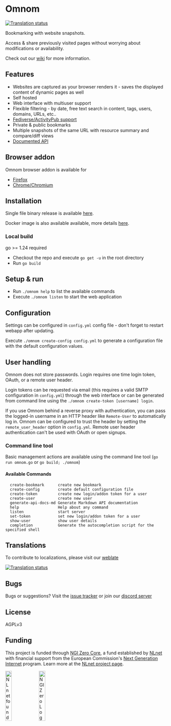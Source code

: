 # Omnom

[![Translation status](https://translate.codeberg.org/widget/omnom/svg-badge.svg)](https://translate.codeberg.org/engage/omnom/)


Bookmarking with website snapshots.


Access & share previously visited pages without worrying about modifications or availability.


Check out our [wiki](https://github.com/asciimoo/omnom/wiki) for more information.


## Features

 - Websites are captured as your browser renders it - saves the displayed content of dynamic pages as well
 - Self hosted
 - Web interface with multiuser support
 - Flexible filtering - by date, free text search in content, tags, users, domains, URLs, etc..
 - [Fediverse/ActivityPub support](https://github.com/asciimoo/omnom/wiki/Fediverse-support)
 - Private & public bookmarks
 - Multiple snapshots of the same URL with resource summary and compare/diff views
 - [Documented API](https://github.com/asciimoo/omnom/wiki/API-documentation)


## Browser addon

Omnom browser addon is available for
- [Firefox](https://addons.mozilla.org/en-US/firefox/addon/omnom/)
- [Chrome/Chromium](https://chrome.google.com/webstore/detail/omnom/nhpakcgbfdhghjnilnbgofmaeecoojei)


## Installation

Single file binary release is available [here](https://github.com/asciimoo/omnom/releases/latest).

Docker image is also available available, more details [here](https://github.com/asciimoo/omnom/wiki/Docker).

### Local build

go >= 1.24 required

 - Checkout the repo and execute `go get -u` in the root directory
 - Run `go build`

## Setup & run

 - Run `./omnom help` to list the available commands
 - Execute `./omnom listen` to start the web application


## Configuration

Settings can be configured in `config.yml` config file - don't forget to restart webapp after updating.

Execute `./omnom create-config config.yml` to generate a configuration file with the default configuration values.


## User handling

Omnom does not store passwords. Login requires one time login token, OAuth, or a remote user header.

Login tokens can be requested via email (this requires a valid SMTP configuration in `config.yml`) through the web interface or can be generated from command line using the `./omnom create-token [username] login`.

If you use Omnom behind a reverse proxy with authentication, you can pass the logged-in username in an HTTP header like `Remote-User` to automatically log in. Omnom can be configured to trust the header by setting the `remote_user_header` option in `config.yml`. Remote user header authentication can't be used with OAuth or open signups.


### Command line tool

Basic management actions are available using the command line tool (`go run omnom.go` or `go build; ./omnom`)

#### Available Commands
```
  create-bookmark      create new bookmark
  create-config        create default configuration file
  create-token         create new login/addon token for a user
  create-user          create new user
  generate-api-docs-md Generate Markdown API documentation
  help                 Help about any command
  listen               start server
  set-token            set new login/addon token for a user
  show-user            show user details
  completion           Generate the autocompletion script for the specified shell
```


## Translations

To contribute to localizations, please visit our [weblate](https://translate.codeberg.org/projects/omnom/)

[![Translation status](https://translate.codeberg.org/widget/omnom/multi-auto.svg)](https://translate.codeberg.org/engage/omnom/)



## Bugs

Bugs or suggestions? Visit the [issue tracker](https://github.com/asciimoo/omnom/issues) or join our [discord server](https://discord.gg/GAh4RCruh6)

## License

AGPLv3

## Funding

This project is funded through [NGI Zero Core](https://nlnet.nl/core), a fund established by [NLnet](https://nlnet.nl) with financial support from the European Commission's [Next Generation Internet](https://ngi.eu) program. Learn more at the [NLnet project page](https://nlnet.nl/project/Omnom-ActivityPub).

[<img src="https://nlnet.nl/logo/banner.png" alt="NLnet foundation logo" width="20%" />](https://nlnet.nl)
[<img src="https://nlnet.nl/image/logos/NGI0_tag.svg" alt="NGI Zero Logo" width="20%" />](https://nlnet.nl/core)
